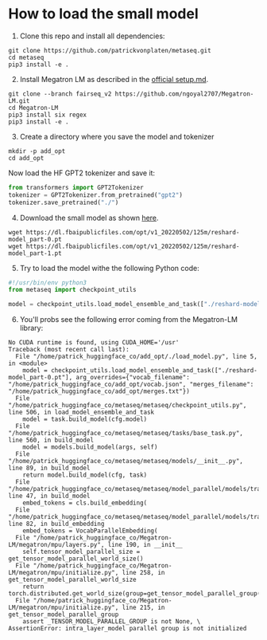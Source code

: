 # How to load the small model

1. Clone this repo and install all dependencies:

```
git clone https://github.com/patrickvonplaten/metaseq.git
cd metaseq
pip3 install -e .
```

2. Install Megatron LM as described in the [official setup.md](https://github.com/facebookresearch/metaseq/blob/main/docs/setup.md).

```
git clone --branch fairseq_v2 https://github.com/ngoyal2707/Megatron-LM.git
cd Megatron-LM
pip3 install six regex
pip3 install -e .
```

3. Create a directory where you save the model and tokenizer
```
mkdir -p add_opt
cd add_opt
```

Now load the HF GPT2 tokenizer and save it:

```py
from transformers import GPT2Tokenizer
tokenizer = GPT2Tokenizer.from_pretrained("gpt2")
tokenizer.save_pretrained("./")
```

4. Download the small model as shown [here](https://github.com/facebookresearch/metaseq/tree/main/projects/OPT).

```
wget https://dl.fbaipublicfiles.com/opt/v1_20220502/125m/reshard-model_part-0.pt
wget https://dl.fbaipublicfiles.com/opt/v1_20220502/125m/reshard-model_part-1.pt
```

5. Try to load the model withe the following Python code:

```py
#!/usr/bin/env python3
from metaseq import checkpoint_utils

model = checkpoint_utils.load_model_ensemble_and_task(["./reshard-model_part-0.pt", "reshard-model_part-1.pt"], arg_overrides={"vocab_filename": "/home/patrick_huggingface_co/add_opt/vocab.json", "merges_filename": "/home/patrick_huggingface_co/add_opt/merges.txt"})
```

6. You'll probs see the following error coming from the Megatron-LM library:

```
No CUDA runtime is found, using CUDA_HOME='/usr'
Traceback (most recent call last):
  File "/home/patrick_huggingface_co/add_opt/./load_model.py", line 5, in <module>
    model = checkpoint_utils.load_model_ensemble_and_task(["./reshard-model_part-0.pt"], arg_overrides={"vocab_filename": "/home/patrick_huggingface_co/add_opt/vocab.json", "merges_filename": "/home/patrick_huggingface_co/add_opt/merges.txt"})
  File "/home/patrick_huggingface_co/metaseq/metaseq/checkpoint_utils.py", line 506, in load_model_ensemble_and_task
    model = task.build_model(cfg.model)
  File "/home/patrick_huggingface_co/metaseq/metaseq/tasks/base_task.py", line 560, in build_model
    model = models.build_model(args, self)
  File "/home/patrick_huggingface_co/metaseq/metaseq/models/__init__.py", line 89, in build_model
    return model.build_model(cfg, task)
  File "/home/patrick_huggingface_co/metaseq/metaseq/model_parallel/models/transformer_lm.py", line 47, in build_model
    embed_tokens = cls.build_embedding(
  File "/home/patrick_huggingface_co/metaseq/metaseq/model_parallel/models/transformer_lm.py", line 82, in build_embedding
    embed_tokens = VocabParallelEmbedding(
  File "/home/patrick_huggingface_co/Megatron-LM/megatron/mpu/layers.py", line 190, in __init__
    self.tensor_model_parallel_size = get_tensor_model_parallel_world_size()
  File "/home/patrick_huggingface_co/Megatron-LM/megatron/mpu/initialize.py", line 258, in get_tensor_model_parallel_world_size
    return torch.distributed.get_world_size(group=get_tensor_model_parallel_group())
  File "/home/patrick_huggingface_co/Megatron-LM/megatron/mpu/initialize.py", line 215, in get_tensor_model_parallel_group
    assert _TENSOR_MODEL_PARALLEL_GROUP is not None, \
AssertionError: intra_layer_model parallel group is not initialized
```
